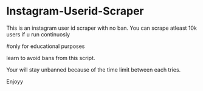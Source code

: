 # Instagram-Userid-Scraper
This is an instagram user id scraper with no ban. You can scrape atleast 10k users if u run continuosly


#only for educational purposes

learn to avoid bans from this script. 

Your will stay unbanned because of the time limit between each tries.

Enjoyy
